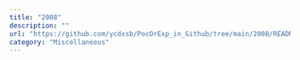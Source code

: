 ```yaml
---
title: "2008"
description: ""
url: "https://github.com/ycdxsb/PocOrExp_in_Github/tree/main/2008/README.md"
category: "Miscellaneous"
---
```

